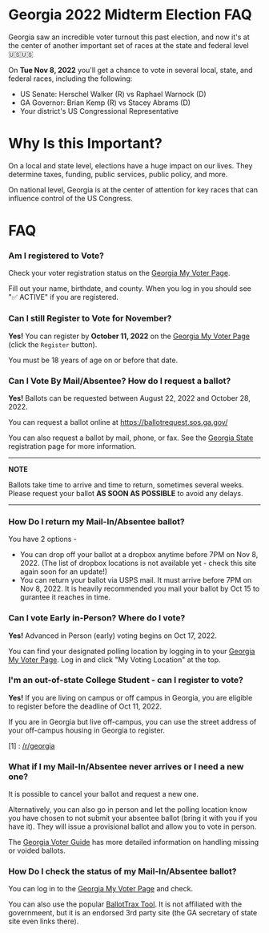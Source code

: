 # Georgia 2022 Midterm Election FAQ

Georgia saw an incredible voter turnout this past election, and now it's at the center of another important set of races at the state and federal level 🇺🇸🇺🇸

On **Tue Nov 8, 2022** you'll get a chance to vote in several local, state, and federal races, including the following:

* US Senate: Herschel Walker (R) vs Raphael Warnock (D)
* GA Governor: Brian Kemp (R) vs Stacey Abrams (D)
* Your district's US Congressional Representative

# Why Is this Important?

On a local and state level, elections have a huge impact on our lives. They determine taxes, funding, public services, public policy, and more.

On national level, Georgia is at the center of attention for key races that can influence control of the US Congress.

# FAQ

### Am I registered to Vote?

Check your voter registration status on the [Georgia My Voter Page](https://www.mvp.sos.ga.gov/MVP/mvp.do).

Fill out your name, birthdate, and county. When you log in you should see "✅ ACTIVE" if you are registered.

### Can I still Register to Vote for November?

**Yes!** You can register by **October 11, 2022** on the [Georgia My Voter Page](https://www.mvp.sos.ga.gov/MVP/mvp.do) (click the `Register` button).

You must be 18 years of age on or before that date.

### Can I Vote By Mail/Absentee? How do I request a ballot?

**Yes!** Ballots can be requested between August 22, 2022 and October 28, 2022.

You can request a ballot online at https://ballotrequest.sos.ga.gov/

You can also request a ballot by mail, phone, or fax. See the [Georgia State](https://georgia.gov/vote-absentee-ballot) registration page for more information.

---
**NOTE**

Ballots take time to arrive and time to return, sometimes several weeks. Please request your ballot **AS SOON AS POSSIBLE** to avoid any delays.

---

### How Do I return my Mail-In/Absentee ballot?

You have 2 options -

* You can drop off your ballot at a dropbox anytime before 7PM on Nov 8, 2022. (The list of dropbox locations is not available yet - check this site again soon for an update!)
* You can return your ballot via USPS mail. It must arrive before 7PM on Nov 8, 2022. It is heavily recommended you mail your ballot by Oct 15 to gurantee it reaches in time.


### Can I vote Early in-Person? Where do I vote?

**Yes!** Advanced in Person (early) voting begins on Oct 17, 2022.

You can find your designated polling location by logging in to your [Georgia My Voter Page](https://www.mvp.sos.ga.gov/MVP/mvp.do). Log in and click "My Voting Location" at the top.


### I'm an out-of-state College Student - can I register to vote?

**Yes!** If you are living on campus or off campus in Georgia, you are eligible to register before the deadline of Oct 11, 2022.

If you are in Georgia but live off-campus, you can use the street address of your off-campus housing in Georgia to register.

[1] : [/r/georgia](https://old.reddit.com/r/Georgia/comments/jor25e/attention_georgia_voters_re_upcoming_georgia/)


### What if I my Mail-In/Absentee never arrives or I need a new one?

It is possible to cancel your ballot and request a new one.

Alternatively, you can also go in person and let the polling location know you have chosen to not submit your absentee ballot (bring it with you if you have it). They will issue a provisional ballot and allow you to vote in person.

The [Georgia Voter Guide](https://faq.georgiavoter.guide/en/article/what-to-do-if-youve-lost-never-received-or-need-to-cancel-your-absentee-ballot-and-vote-in-person) has more detailed information on handling missing or voided ballots.


### How Do I check the status of my Mail-In/Absentee ballot?

You can log in to the [Georgia My Voter Page](https://www.mvp.sos.ga.gov/MVP/mvp.do) and check.

You can also use the popular [BallotTrax Tool](https://georgia.ballottrax.net/voter/). It is not affiliated with the governmeent, but it is an endorsed 3rd party site (the GA secretary of state site even links there).

